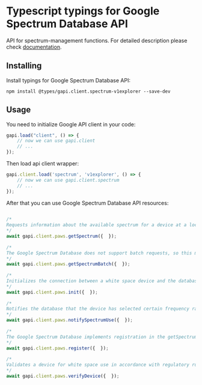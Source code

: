 # Typescript typings for Google Spectrum Database API
API for spectrum-management functions.
For detailed description please check [documentation](http://developers.google.com/spectrum).

## Installing

Install typings for Google Spectrum Database API:
```
npm install @types/gapi.client.spectrum-v1explorer --save-dev
```

## Usage

You need to initialize Google API client in your code:
```typescript
gapi.load("client", () => { 
    // now we can use gapi.client
    // ... 
});
```

Then load api client wrapper:
```typescript
gapi.client.load('spectrum', 'v1explorer', () => {
    // now we can use gapi.client.spectrum
    // ... 
});
```



After that you can use Google Spectrum Database API resources:

```typescript 
    
/* 
Requests information about the available spectrum for a device at a location. Requests from a fixed-mode device must include owner information so the device can be registered with the database.  
*/
await gapi.client.paws.getSpectrum({  }); 
    
/* 
The Google Spectrum Database does not support batch requests, so this method always yields an UNIMPLEMENTED error.  
*/
await gapi.client.paws.getSpectrumBatch({  }); 
    
/* 
Initializes the connection between a white space device and the database.  
*/
await gapi.client.paws.init({  }); 
    
/* 
Notifies the database that the device has selected certain frequency ranges for transmission. Only to be invoked when required by the regulator. The Google Spectrum Database does not operate in domains that require notification, so this always yields an UNIMPLEMENTED error.  
*/
await gapi.client.paws.notifySpectrumUse({  }); 
    
/* 
The Google Spectrum Database implements registration in the getSpectrum method. As such this always returns an UNIMPLEMENTED error.  
*/
await gapi.client.paws.register({  }); 
    
/* 
Validates a device for white space use in accordance with regulatory rules. The Google Spectrum Database does not support master/slave configurations, so this always yields an UNIMPLEMENTED error.  
*/
await gapi.client.paws.verifyDevice({  });
```